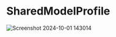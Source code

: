 # SharedModelProfile
![Screenshot 2024-10-01 143014](https://github.com/user-attachments/assets/a8c9d3a9-5fc6-4b99-93ca-5edf96ffd58e)

